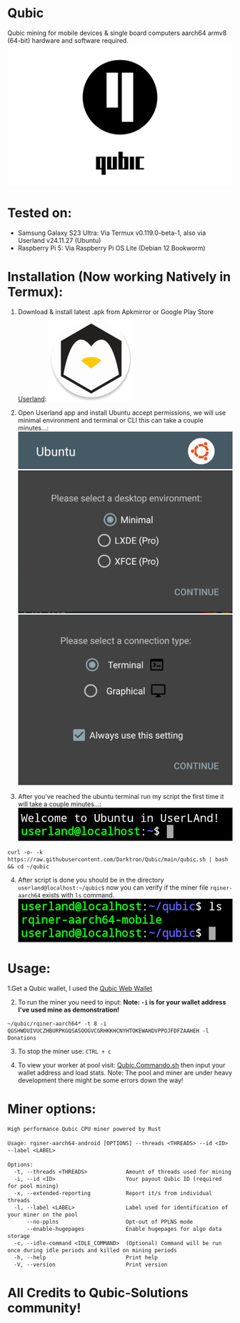 # Qubic
Qubic mining for mobile devices & single board computers aarch64 armv8 (64-bit) hardware and software required.
![](Images/qubic.png)

# Tested on:
- Samsung Galaxy S23 Ultra: Via Termux v0.119.0-beta-1, also via Userland v24.11.27 (Ubuntu)
- Raspberry Pi 5: Via Raspberry Pi OS Lite (Debian 12 Bookworm)

# Installation (Now working Natively in Termux):
1. Download & install latest .apk from Apkmirror or Google Play Store
[Userland](https://www.apkmirror.com/apk/userland-technologies-incorporated/userland/userland-24-04-03-release/userland-linux-on-android-24-04-03-2-android-apk-download):
![](Images/userland.png)

3. Open Userland app and install Ubuntu accept permissions, we will use minimal environment and terminal or CLI this can take a couple minutes...:
![](Images/ubuntu.png)
![](Images/environment.png)![](Images/terminal.png)

4. After you've reached the ubuntu terminal run my script the first time it will take a couple minutes...:
![](Images/welcome.png)
```
curl -o- -k https://raw.githubusercontent.com/Darktron/Qubic/main/qubic.sh | bash && cd ~/qubic
```

4. After script is done you should be in the directory `userland@localhost:~/qubic$` now you can verify if the miner file `rqiner-aarch64` exists with `ls` command.
![](Images/rqiner.png)

# Usage:
1.Get a Qubic wallet, I used the [Qubic Web Wallet](https://wallet.qubic.org/)

2. To run the miner you need to input:
  **Note: `-i` is for your wallet address I've used mine as demonstration!**
```
~/qubic/rqiner-aarch64* -t 8 -i QGSHWDUIVUCZHBURPKGQSASOOGVCGRHKKHCNYHTOKEWAHDVPPOJFDFZAAHEH -l Donations
```
3. To stop the miner use: `CTRL + c`

4. To view your worker at pool visit: [Qubic.Commando.sh](https://qubic.commando.sh/) then input your wallet address and load stats.
  Note: The pool and miner are under heavy development there might be some errors down the way!

# Miner options:
```
High performance Qubic CPU miner powered by Rust

Usage: rqiner-aarch64-android [OPTIONS] --threads <THREADS> --id <ID> --label <LABEL>

Options:
  -t, --threads <THREADS>            Amount of threads used for mining
  -i, --id <ID>                      Your payout Qubic ID (required for pool mining)
  -x, --extended-reporting           Report it/s from individual threads
  -l, --label <LABEL>                Label used for identification of your miner on the pool
      --no-pplns                     Opt-out of PPLNS mode
      --enable-hugepages             Enable hugepages for algo data storage
  -c, --idle-command <IDLE_COMMAND>  (Optional) Command will be run once during idle periods and killed on mining periods
  -h, --help                         Print help
  -V, --version                      Print version
```
# All Credits to Qubic-Solutions community!

